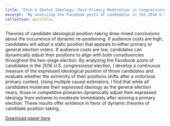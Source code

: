 ```yaml
---
title: "Etch A Sketch Ideology: Post-Primary Moderation in Congressional Elections"
excerpt: "By analyzing the Facebook posts of candidates in the 2016 U.S. congressional election, I develop a continuous measure of the expressed ideological position of those candidates and evaluate whether the extremity of their positions shifts after a victorious primary contest."
collection: portfolio
---
```


Theories of candidate ideological position-taking draw mixed conclusions about the occurrence of dynamic re-positioning. If audience costs are high, candidates will adopt a static position that appeals to either primary or general election voters. If audience costs are low, candidates can dynamically adjust their positions to align with both constituencies throughout the two-stage election. By analyzing the Facebook posts of candidates in the 2016 U.S. congressional election, I develop a continuous measure of the expressed ideological position of those candidates and evaluate whether the extremity of their positions shifts after a victorious primary contest. Using multiple causal estimators, I find that while all candidates moderate their expressed ideology as the general election nears, those in competitive primaries dynamically adjust their expressed ideology from extreme to moderate immediately after winning a primary election. These results offer evidence in favor of dynamic theories of candidate position-taking.

[Download paper here](http://rydenbutler.github.io/files/post_scaling.pdf)